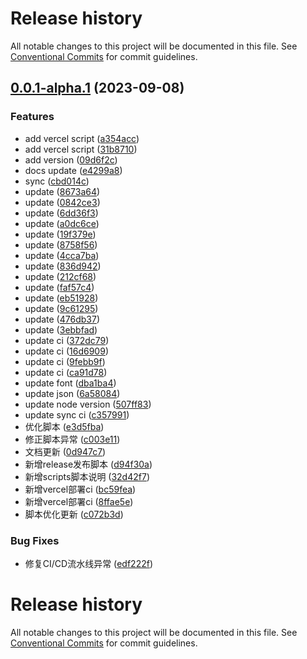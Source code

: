 # Release history

All notable changes to this project will be documented in this file. See [Conventional Commits](https://conventionalcommits.org) for commit guidelines.

<!-- #region recent-beta -->

## [0.0.1-alpha.1](https://github.com/mmdapl/408CSFamily/compare/v0.0.1-alpha.0...v0.0.1-alpha.1) (2023-09-08)


### Features

* add vercel script ([a354acc](https://github.com/mmdapl/408CSFamily/commit/a354acced9f9485e0aa2634ac227ab97657de14d))
* add vercel script ([31b8710](https://github.com/mmdapl/408CSFamily/commit/31b87103c4e0fdbffe7e18ad99e1c2bdc1941248))
* add version ([09d6f2c](https://github.com/mmdapl/408CSFamily/commit/09d6f2ce315dc02b02f6ed6a468b614bb5f22810))
* docs update ([e4299a8](https://github.com/mmdapl/408CSFamily/commit/e4299a8bddfe78a583b082822011442478dfb6ff))
* sync ([cbd014c](https://github.com/mmdapl/408CSFamily/commit/cbd014c163e93eed947509739c7a1b356b37f872))
* update ([8673a64](https://github.com/mmdapl/408CSFamily/commit/8673a64409d646195122835828ffe14be265c97a))
* update ([0842ce3](https://github.com/mmdapl/408CSFamily/commit/0842ce327600700d2406dba560048cbe25718447))
* update ([6dd36f3](https://github.com/mmdapl/408CSFamily/commit/6dd36f328a375cd04317e49b2d67e112b8b374b5))
* update ([a0dc6ce](https://github.com/mmdapl/408CSFamily/commit/a0dc6ce9e6957a8d23059701b6a50269683965eb))
* update ([19f379e](https://github.com/mmdapl/408CSFamily/commit/19f379e12325fa8e405c97ec8f36ed5eddd6756c))
* update ([8758f56](https://github.com/mmdapl/408CSFamily/commit/8758f56d2a4fa721d3a0c31eda5470db1f9af954))
* update ([4cca7ba](https://github.com/mmdapl/408CSFamily/commit/4cca7bae38e48a5be4a312a928c41334e0e60ba1))
* update ([836d942](https://github.com/mmdapl/408CSFamily/commit/836d9423065dc9ff8e4ccfbcb9e9bd772403b1ef))
* update ([212cf68](https://github.com/mmdapl/408CSFamily/commit/212cf6812e14970340411eb036b38ca8c62182f5))
* update ([faf57c4](https://github.com/mmdapl/408CSFamily/commit/faf57c44f37c050eb9c7f2135434fd5cbc47a196))
* update ([eb51928](https://github.com/mmdapl/408CSFamily/commit/eb5192819b92bd4c4b5cdc003d1cac12e4fefd9a))
* update ([9c61295](https://github.com/mmdapl/408CSFamily/commit/9c6129575f8d6c965f0484799a2b747757e098bb))
* update ([476db37](https://github.com/mmdapl/408CSFamily/commit/476db373d513d0166d2f6a073fd1324bce456093))
* update ([3ebbfad](https://github.com/mmdapl/408CSFamily/commit/3ebbfad65bb4b5964d59326be2abe4b27844249b))
* update ci ([372dc79](https://github.com/mmdapl/408CSFamily/commit/372dc792c7861a879ff686747fb8c76bd70f4761))
* update ci ([16d6909](https://github.com/mmdapl/408CSFamily/commit/16d690954f984d7b69d1881d2967a1bf20c44438))
* update ci ([9febb9f](https://github.com/mmdapl/408CSFamily/commit/9febb9fb3283bf95e52442f29614c845da8b8bb6))
* update ci ([ca91d78](https://github.com/mmdapl/408CSFamily/commit/ca91d78f22d8905ac71148abf96c88db1a5cdc16))
* update font ([dba1ba4](https://github.com/mmdapl/408CSFamily/commit/dba1ba4bbaa907ef1465af18e4a6b2c29a92c71a))
* update json ([6a58084](https://github.com/mmdapl/408CSFamily/commit/6a58084f43d13d36a05b10b33e097703180ef7d1))
* update node version ([507ff83](https://github.com/mmdapl/408CSFamily/commit/507ff838f71ab2360e49ef422f6fe969a36882a8))
* update sync ci ([c357991](https://github.com/mmdapl/408CSFamily/commit/c357991e49a1513f67b92167426c57d68c711c14))
* 优化脚本 ([e3d5fba](https://github.com/mmdapl/408CSFamily/commit/e3d5fbad7814d0cb652484e0eb5acbdcbe2d940b))
* 修正脚本异常 ([c003e11](https://github.com/mmdapl/408CSFamily/commit/c003e11b8044bfdf1ff7151f04f9c03fea777095))
* 文档更新 ([0d947c7](https://github.com/mmdapl/408CSFamily/commit/0d947c74c20dbdf170cc49f0281ff4b196b6b206))
* 新增release发布脚本 ([d94f30a](https://github.com/mmdapl/408CSFamily/commit/d94f30aa20063cd1c8bd9b08f63acf484fe2e698))
* 新增scripts脚本说明 ([32d42f7](https://github.com/mmdapl/408CSFamily/commit/32d42f77bb5103760794994c0481d7d9b632d1d4))
* 新增vercel部署ci ([bc59fea](https://github.com/mmdapl/408CSFamily/commit/bc59fea739b0e20497ac86daf06a2bdbb11f8cf5))
* 新增vercel部署ci ([8ffae5e](https://github.com/mmdapl/408CSFamily/commit/8ffae5e09049743f319cc4135476884c2beb3cb4))
* 脚本优化更新 ([c072b3d](https://github.com/mmdapl/408CSFamily/commit/c072b3d3a4ae70d542a59b52babb1d67b4102230))


### Bug Fixes

* 修复CI/CD流水线异常 ([edf222f](https://github.com/mmdapl/408CSFamily/commit/edf222f297dbe57782f46fd6d38dd7c92d59e3fe))

# Release history

All notable changes to this project will be documented in this file. See [Conventional Commits](https://conventionalcommits.org) for commit guidelines.
